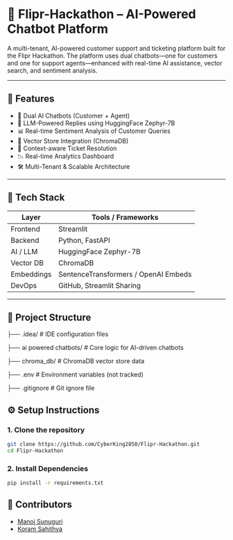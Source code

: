 # 🤖 Flipr-Hackathon – AI-Powered Chatbot Platform

A multi-tenant, AI-powered customer support and ticketing platform built for the Flipr Hackathon. The platform uses dual chatbots—one for customers and one for support agents—enhanced with real-time AI assistance, vector search, and sentiment analysis.

---

## 🚀 Features

- 🔁 Dual AI Chatbots (Customer + Agent)
- 🧠 LLM-Powered Replies using HuggingFace Zephyr-7B
- 📊 Real-time Sentiment Analysis of Customer Queries
- 📁 Vector Store Integration (ChromaDB)
- 🧾 Context-aware Ticket Resolution
- 📉 Real-time Analytics Dashboard
- 🛠️ Multi-Tenant & Scalable Architecture

---

## 🧰 Tech Stack

| Layer         | Tools / Frameworks                    |
|---------------|----------------------------------------|
| Frontend      | Streamlit                             |
| Backend       | Python, FastAPI                       |
| AI / LLM      | HuggingFace Zephyr-7B                 |
| Vector DB     | ChromaDB                              |
| Embeddings    | SentenceTransformers / OpenAI Embeds  |
| DevOps        | GitHub, Streamlit Sharing             |

---

## 📁 Project Structure
├── .idea/ # IDE configuration files

├── ai powered chatbots/ # Core logic for AI-driven chatbots

├── chroma_db/ # ChromaDB vector store data

├── .env # Environment variables (not tracked)

├── .gitignore # Git ignore file

## ⚙️ Setup Instructions

### 1. Clone the repository
```bash
git clone https://github.com/CyberKing2850/Flipr-Hackathon.git
cd Flipr-Hackathon

```

### 2. Install Dependencies
```bash
pip install -r requirements.txt

```

## 👥 Contributors

- [Manoj Sunuguri](https://github.com/CyberKing2850)
- [Koram Sahithya](https://github.com/sahithyakoram)
